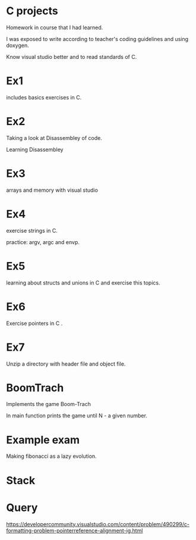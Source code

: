 # C projects


Homework in course that I had learned.

I was exposed to write according to teacher's coding guidelines and using doxygen.

Know visual studio better and to read standards of C.

# Ex1

includes basics exercises in C.

# Ex2

Taking a look at Disassembley of code.

Learning Disassembley

# Ex3

 arrays and memory with visual studio

# Ex4

exercise strings in C.

practice: argv, argc and envp.

# Ex5

learning about structs and unions in C and exercise this topics.

# Ex6

Exercise pointers in C .

# Ex7

Unzip a directory with header file and object file.

# BoomTrach

Implements the game Boom-Trach 

In main function prints the game until N - a given number.

# Example exam

Making fibonacci as a lazy evolution.

# Stack

# Query

https://developercommunity.visualstudio.com/content/problem/490299/c-formatting-problem-pointerreference-alignment-ig.html
